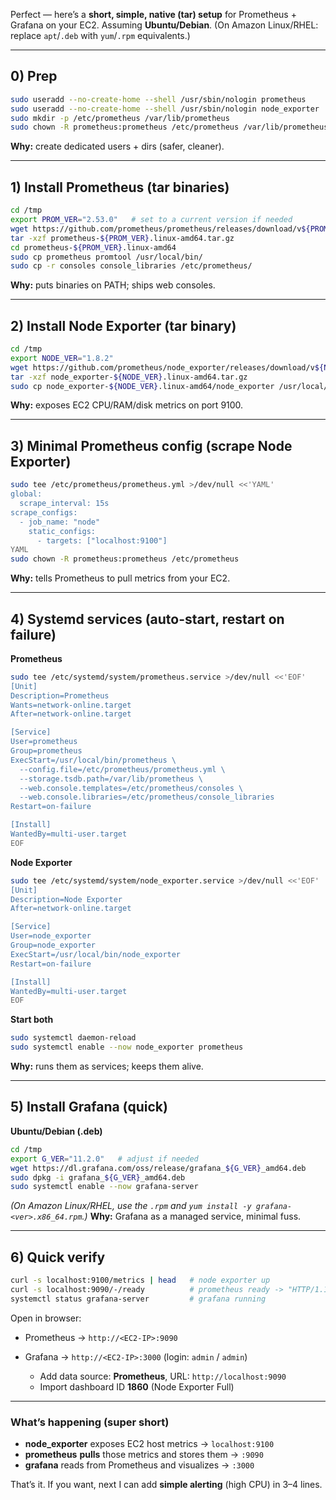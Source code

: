 Perfect — here’s a **short, simple, native (tar) setup** for Prometheus + Grafana on your EC2.
Assuming **Ubuntu/Debian**. (On Amazon Linux/RHEL: replace `apt`/`.deb` with `yum`/`.rpm` equivalents.)

---

## 0) Prep

```bash
sudo useradd --no-create-home --shell /usr/sbin/nologin prometheus
sudo useradd --no-create-home --shell /usr/sbin/nologin node_exporter
sudo mkdir -p /etc/prometheus /var/lib/prometheus
sudo chown -R prometheus:prometheus /etc/prometheus /var/lib/prometheus
```

**Why:** create dedicated users + dirs (safer, cleaner).

---

## 1) Install Prometheus (tar binaries)

```bash
cd /tmp
export PROM_VER="2.53.0"   # set to a current version if needed
wget https://github.com/prometheus/prometheus/releases/download/v${PROM_VER}/prometheus-${PROM_VER}.linux-amd64.tar.gz
tar -xzf prometheus-${PROM_VER}.linux-amd64.tar.gz
cd prometheus-${PROM_VER}.linux-amd64
sudo cp prometheus promtool /usr/local/bin/
sudo cp -r consoles console_libraries /etc/prometheus/
```

**Why:** puts binaries on PATH; ships web consoles.

---

## 2) Install Node Exporter (tar binary)

```bash
cd /tmp
export NODE_VER="1.8.2"
wget https://github.com/prometheus/node_exporter/releases/download/v${NODE_VER}/node_exporter-${NODE_VER}.linux-amd64.tar.gz
tar -xzf node_exporter-${NODE_VER}.linux-amd64.tar.gz
sudo cp node_exporter-${NODE_VER}.linux-amd64/node_exporter /usr/local/bin/
```

**Why:** exposes EC2 CPU/RAM/disk metrics on port 9100.

---

## 3) Minimal Prometheus config (scrape Node Exporter)

```bash
sudo tee /etc/prometheus/prometheus.yml >/dev/null <<'YAML'
global:
  scrape_interval: 15s
scrape_configs:
  - job_name: "node"
    static_configs:
      - targets: ["localhost:9100"]
YAML
sudo chown -R prometheus:prometheus /etc/prometheus
```

**Why:** tells Prometheus to pull metrics from your EC2.

---

## 4) Systemd services (auto-start, restart on failure)

**Prometheus**

```bash
sudo tee /etc/systemd/system/prometheus.service >/dev/null <<'EOF'
[Unit]
Description=Prometheus
Wants=network-online.target
After=network-online.target

[Service]
User=prometheus
Group=prometheus
ExecStart=/usr/local/bin/prometheus \
  --config.file=/etc/prometheus/prometheus.yml \
  --storage.tsdb.path=/var/lib/prometheus \
  --web.console.templates=/etc/prometheus/consoles \
  --web.console.libraries=/etc/prometheus/console_libraries
Restart=on-failure

[Install]
WantedBy=multi-user.target
EOF
```

**Node Exporter**

```bash
sudo tee /etc/systemd/system/node_exporter.service >/dev/null <<'EOF'
[Unit]
Description=Node Exporter
After=network-online.target

[Service]
User=node_exporter
Group=node_exporter
ExecStart=/usr/local/bin/node_exporter
Restart=on-failure

[Install]
WantedBy=multi-user.target
EOF
```

**Start both**

```bash
sudo systemctl daemon-reload
sudo systemctl enable --now node_exporter prometheus
```

**Why:** runs them as services; keeps them alive.

---

## 5) Install Grafana (quick)

**Ubuntu/Debian (.deb)**

```bash
cd /tmp
export G_VER="11.2.0"   # adjust if needed
wget https://dl.grafana.com/oss/release/grafana_${G_VER}_amd64.deb
sudo dpkg -i grafana_${G_VER}_amd64.deb
sudo systemctl enable --now grafana-server
```

*(On Amazon Linux/RHEL, use the `.rpm` and `yum install -y grafana-<ver>.x86_64.rpm`.)*
**Why:** Grafana as a managed service, minimal fuss.

---

## 6) Quick verify

```bash
curl -s localhost:9100/metrics | head   # node exporter up
curl -s localhost:9090/-/ready          # prometheus ready -> "HTTP/1.1 200 OK"
systemctl status grafana-server         # grafana running
```

Open in browser:

* Prometheus → `http://<EC2-IP>:9090`
* Grafana → `http://<EC2-IP>:3000` (login: `admin` / `admin`)

  * Add data source: **Prometheus**, URL: `http://localhost:9090`
  * Import dashboard ID **1860** (Node Exporter Full)

---

### What’s happening (super short)

* **node\_exporter** exposes EC2 host metrics → `localhost:9100`
* **prometheus** **pulls** those metrics and stores them → `:9090`
* **grafana** reads from Prometheus and visualizes → `:3000`

That’s it. If you want, next I can add **simple alerting** (high CPU) in 3–4 lines.
